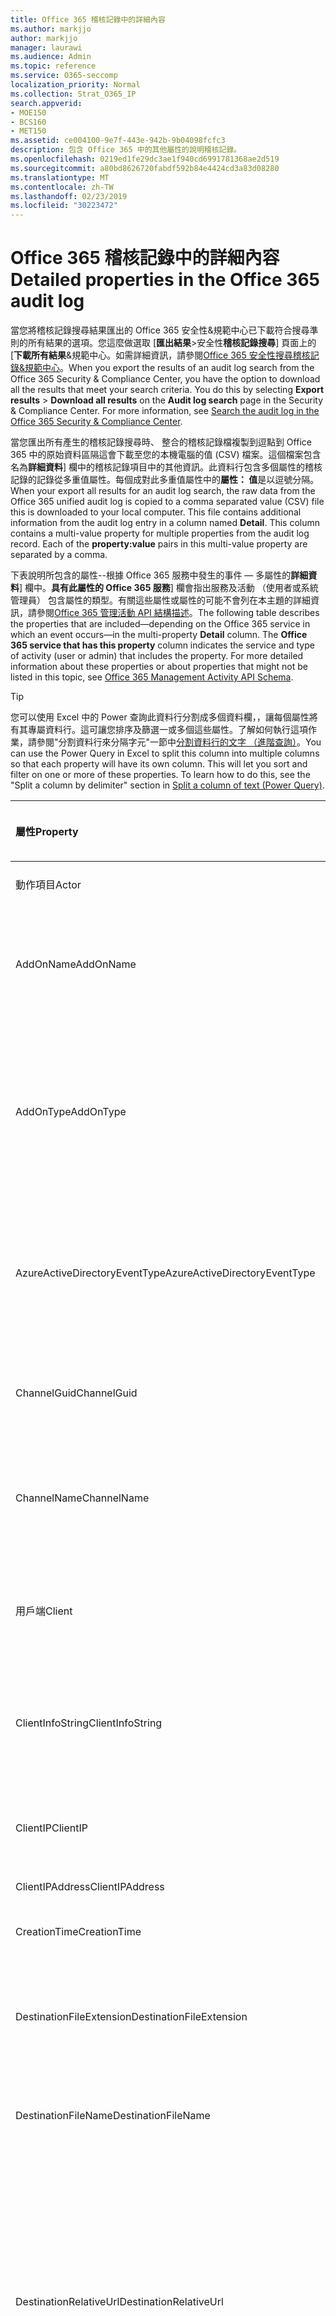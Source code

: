 ```yaml
---
title: Office 365 稽核記錄中的詳細內容
ms.author: markjjo
author: markjjo
manager: laurawi
ms.audience: Admin
ms.topic: reference
ms.service: O365-seccomp
localization_priority: Normal
ms.collection: Strat_O365_IP
search.appverid:
- MOE150
- BCS160
- MET150
ms.assetid: ce004100-9e7f-443e-942b-9b04098fcfc3
description: 包含 Office 365 中的其他屬性的說明稽核記錄。
ms.openlocfilehash: 0219ed1fe29dc3ae1f940cd6991781368ae2d519
ms.sourcegitcommit: a80bd8626720fabdf592b84e4424cd3a83d08280
ms.translationtype: MT
ms.contentlocale: zh-TW
ms.lasthandoff: 02/23/2019
ms.locfileid: "30223472"
---
```

# <a name="detailed-properties-in-the-office-365-audit-log"></a><span data-ttu-id="14c02-103">Office 365 稽核記錄中的詳細內容</span><span class="sxs-lookup"><span data-stu-id="14c02-103">Detailed properties in the Office 365 audit log</span></span>

<span data-ttu-id="14c02-p101">當您將稽核記錄搜尋結果匯出的 Office 365 安全性&amp;規範中心已下載符合搜尋準則的所有結果的選項。您這麼做選取 [**匯出結果**\>安全性**稽核記錄搜尋**] 頁面上的 [**下載所有結果**&amp;規範中心。如需詳細資訊，請參閱[Office 365 安全性搜尋稽核記錄&amp;規範中心](search-the-audit-log-in-security-and-compliance.md)。</span><span class="sxs-lookup"><span data-stu-id="14c02-p101">When you export the results of an audit log search from the Office 365 Security &amp; Compliance Center, you have the option to download all the results that meet your search criteria. You do this by selecting **Export results** \> **Download all results** on the **Audit log search** page in the Security &amp; Compliance Center. For more information, see [Search the audit log in the Office 365 Security &amp; Compliance Center](search-the-audit-log-in-security-and-compliance.md).</span></span>
  
 <span data-ttu-id="14c02-p102">當您匯出所有產生的稽核記錄搜尋時、 整合的稽核記錄檔複製到逗點到 Office 365 中的原始資料區隔這會下載至您的本機電腦的值 (CSV) 檔案。這個檔案包含名為**詳細資料**] 欄中的稽核記錄項目中的其他資訊。此資料行包含多個屬性的稽核記錄的記錄從多重值屬性。每個成對此多重值屬性中的**屬性： 值**是以逗號分隔。</span><span class="sxs-lookup"><span data-stu-id="14c02-p102">When your export all results for an audit log search, the raw data from the Office 365 unified audit log is copied to a comma separated value (CSV) file this is downloaded to your local computer. This file contains additional information from the audit log entry in a column named **Detail**. This column contains a multi-value property for multiple properties from the audit log record. Each of the **property:value** pairs in this multi-value property are separated by a comma.</span></span> 
  
<span data-ttu-id="14c02-p103">下表說明所包含的屬性--根據 Office 365 服務中發生的事件 — 多屬性的**詳細資料**] 欄中。**具有此屬性的 Office 365 服務**] 欄會指出服務及活動 （使用者或系統管理員） 包含屬性的類型。有關這些屬性或屬性的可能不會列在本主題的詳細資訊，請參閱[Office 365 管理活動 API 結構描述](https://go.microsoft.com/fwlink/p/?LinkId=717993)。</span><span class="sxs-lookup"><span data-stu-id="14c02-p103">The following table describes the properties that are included—depending on the Office 365 service in which an event occurs—in the multi-property **Detail** column. The **Office 365 service that has this property** column indicates the service and type of activity (user or admin) that includes the property. For more detailed information about these properties or about properties that might not be listed in this topic, see [Office 365 Management Activity API Schema](https://go.microsoft.com/fwlink/p/?LinkId=717993).</span></span>
  
> [!TIP]
> <span data-ttu-id="14c02-p104">您可以使用 Excel 中的 Power 查詢此資料行分割成多個資料欄，，讓每個屬性將有其專屬資料行。這可讓您排序及篩選一或多個這些屬性。了解如何執行這項作業，請參閱"分割資料行來分隔字元"一節中[分割資料行的文字 （進階查詢）](https://support.office.com/article/5282d425-6dd0-46ca-95bf-8e0da9539662)。</span><span class="sxs-lookup"><span data-stu-id="14c02-p104">You can use the Power Query in Excel to split this column into multiple columns so that each property will have its own column. This will let you sort and filter on one or more of these properties. To learn how to do this, see the "Split a column by delimiter" section in [Split a column of text (Power Query)](https://support.office.com/article/5282d425-6dd0-46ca-95bf-8e0da9539662).</span></span> 
  
|<span data-ttu-id="14c02-117">**屬性**</span><span class="sxs-lookup"><span data-stu-id="14c02-117">**Property**</span></span>|<span data-ttu-id="14c02-118">**描述**</span><span class="sxs-lookup"><span data-stu-id="14c02-118">**Description**</span></span>|<span data-ttu-id="14c02-119">**此屬性的 office 365 服務**</span><span class="sxs-lookup"><span data-stu-id="14c02-119">**Office 365 service that has this property**</span></span>|
|:-----|:-----|:-----|
|<span data-ttu-id="14c02-120">動作項目</span><span class="sxs-lookup"><span data-stu-id="14c02-120">Actor</span></span>  <br/> |<span data-ttu-id="14c02-121">執行巨集指令的使用者或服務帳戶。</span><span class="sxs-lookup"><span data-stu-id="14c02-121">The user or service account that performed the action.</span></span> |<span data-ttu-id="14c02-122">Azure Active Directory</span><span class="sxs-lookup"><span data-stu-id="14c02-122">Azure Active Directory</span></span>  <br/> |
|<span data-ttu-id="14c02-123">AddOnName</span><span class="sxs-lookup"><span data-stu-id="14c02-123">AddOnName</span></span>  <br/> |<span data-ttu-id="14c02-p105">已新增、 移除或更新小組中附加元件的名稱。附加元件中的 Microsoft 小組的類型為 bot、 連接器或] 索引標籤。</span><span class="sxs-lookup"><span data-stu-id="14c02-p105">The name of an add-on that was added, removed, or updated in a team. The type of add-ons in Microsoft Teams are a bot, a connector, or a tab.</span></span>  <br/> |<span data-ttu-id="14c02-126">Microsoft Teams</span><span class="sxs-lookup"><span data-stu-id="14c02-126">Microsoft Teams</span></span>  <br/> |
|<span data-ttu-id="14c02-127">AddOnType</span><span class="sxs-lookup"><span data-stu-id="14c02-127">AddOnType</span></span>  <br/> |<span data-ttu-id="14c02-p106">已新增、 移除、 或小組中更新的附加元件的類型。下列的值會指出附加元件的類型。</span><span class="sxs-lookup"><span data-stu-id="14c02-p106">The type of an add-on that was added, removed, or updated in a team. The following values indicate the type of add-on.  </span></span><br/> <span data-ttu-id="14c02-130">**1** -會指出 bot。</span><span class="sxs-lookup"><span data-stu-id="14c02-130">**1** - Indicates a bot.</span></span><br/> <span data-ttu-id="14c02-131">**2** -會指出連接器。</span><span class="sxs-lookup"><span data-stu-id="14c02-131">**2** - Indicates a connector.</span></span><br/> <span data-ttu-id="14c02-132">**3** -會指出索引標籤。</span><span class="sxs-lookup"><span data-stu-id="14c02-132">**3** - Indicates a tab.</span></span> |<span data-ttu-id="14c02-133">Microsoft Teams</span><span class="sxs-lookup"><span data-stu-id="14c02-133">Microsoft Teams</span></span>  <br/> |
|<span data-ttu-id="14c02-134">AzureActiveDirectoryEventType</span><span class="sxs-lookup"><span data-stu-id="14c02-134">AzureActiveDirectoryEventType</span></span>  <br/> |<span data-ttu-id="14c02-p107">Azure Active Directory 事件的類型。下列的值表示事件的類型。</span><span class="sxs-lookup"><span data-stu-id="14c02-p107">The type of Azure Active Directory event. The following values indicate the type of event.  </span></span><br/> <span data-ttu-id="14c02-137">**0** -會指出帳戶登入事件。</span><span class="sxs-lookup"><span data-stu-id="14c02-137">**0** - Indicates an account login event.</span></span><br/> <span data-ttu-id="14c02-138">**1** -會指出 Azure 應用程式安全性事件。</span><span class="sxs-lookup"><span data-stu-id="14c02-138">**1** - Indicates an Azure application security event.</span></span> |<span data-ttu-id="14c02-139">Azure Active Directory</span><span class="sxs-lookup"><span data-stu-id="14c02-139">Azure Active Directory</span></span>  <br/> |
|<span data-ttu-id="14c02-140">ChannelGuid</span><span class="sxs-lookup"><span data-stu-id="14c02-140">ChannelGuid</span></span>  <br/> |<span data-ttu-id="14c02-p108">Microsoft 小組通道的識別碼。通道位於 「 小組**TeamName**及**TeamGuid**屬性來識別。</span><span class="sxs-lookup"><span data-stu-id="14c02-p108">The ID of a Microsoft Teams channel. The team that the channel is located in is identified by the **TeamName** and **TeamGuid** properties.  </span></span><br/> |<span data-ttu-id="14c02-143">Microsoft Teams</span><span class="sxs-lookup"><span data-stu-id="14c02-143">Microsoft Teams</span></span>  <br/> |
|<span data-ttu-id="14c02-144">ChannelName</span><span class="sxs-lookup"><span data-stu-id="14c02-144">ChannelName</span></span>  <br/> |<span data-ttu-id="14c02-p109">Microsoft 小組通道的名稱。通道位於 「 小組**TeamName**及**TeamGuid**屬性來識別。</span><span class="sxs-lookup"><span data-stu-id="14c02-p109">The name of a Microsoft Teams channel. The team that the channel is located in is identified by the **TeamName** and **TeamGuid** properties.  </span></span><br/> |<span data-ttu-id="14c02-147">Microsoft Teams</span><span class="sxs-lookup"><span data-stu-id="14c02-147">Microsoft Teams</span></span>  <br/> |
|<span data-ttu-id="14c02-148">用戶端</span><span class="sxs-lookup"><span data-stu-id="14c02-148">Client</span></span>  <br/> |<span data-ttu-id="14c02-149">用戶端裝置、 裝置 OS 及用於登入事件 (例如 Nokia Lumia 920 ； 裝置瀏覽器Windows Phone 8;IE Mobile 11)。</span><span class="sxs-lookup"><span data-stu-id="14c02-149">The client device, the device OS, and the device browser used for the login event (for example, Nokia Lumia 920; Windows Phone 8; IE Mobile 11).</span></span>  <br/> |<span data-ttu-id="14c02-150">Azure Active Directory</span><span class="sxs-lookup"><span data-stu-id="14c02-150">Azure Active Directory</span></span>  <br/> |
|<span data-ttu-id="14c02-151">ClientInfoString</span><span class="sxs-lookup"><span data-stu-id="14c02-151">ClientInfoString</span></span>  <br/> |<span data-ttu-id="14c02-152">電子郵件用戶端用來執行此作業，例如瀏覽器版本、 Outlook 版本和行動裝置資訊的相關資訊</span><span class="sxs-lookup"><span data-stu-id="14c02-152">Information about the email client that was used to perform the operation, such as a browser version, Outlook version, and mobile device information</span></span>  <br/> |<span data-ttu-id="14c02-153">Exchange （信箱活動）</span><span class="sxs-lookup"><span data-stu-id="14c02-153">Exchange (mailbox activity)</span></span>  <br/> |
|<span data-ttu-id="14c02-154">ClientIP</span><span class="sxs-lookup"><span data-stu-id="14c02-154">ClientIP</span></span>  <br/> |<span data-ttu-id="14c02-p110">活動已記錄時使用的裝置 IP 位址。IP 位址是 IPv4 或 IPv6 地址格式顯示。</span><span class="sxs-lookup"><span data-stu-id="14c02-p110">The IP address of the device that was used when the activity was logged. The IP address is displayed in either an IPv4 or IPv6 address format.</span></span>  <br/> |<span data-ttu-id="14c02-157">Exchange 和 Azure Active Directory</span><span class="sxs-lookup"><span data-stu-id="14c02-157">Exchange and Azure Active Directory</span></span>  <br/> |
|<span data-ttu-id="14c02-158">ClientIPAddress</span><span class="sxs-lookup"><span data-stu-id="14c02-158">ClientIPAddress</span></span>  <br/> |<span data-ttu-id="14c02-159">ClientIP 相同。</span><span class="sxs-lookup"><span data-stu-id="14c02-159">Same as ClientIP.</span></span>  <br/> |<span data-ttu-id="14c02-160">SharePoint</span><span class="sxs-lookup"><span data-stu-id="14c02-160">SharePoint</span></span>  <br/> |
|<span data-ttu-id="14c02-161">CreationTime</span><span class="sxs-lookup"><span data-stu-id="14c02-161">CreationTime</span></span>  <br/> |<span data-ttu-id="14c02-162">日期及時間的國際標準時間 (UTC) 使用者執行活動時。</span><span class="sxs-lookup"><span data-stu-id="14c02-162">The date and time in Coordinated Universal Time (UTC) when the user performed the activity.</span></span>  <br/> |<span data-ttu-id="14c02-163">全部</span><span class="sxs-lookup"><span data-stu-id="14c02-163">All</span></span>  <br/> |
|<span data-ttu-id="14c02-164">DestinationFileExtension</span><span class="sxs-lookup"><span data-stu-id="14c02-164">DestinationFileExtension</span></span>  <br/> |<span data-ttu-id="14c02-p111">檔案複製或移動的副檔名。此屬性僅適用於 FileCopied 和 FileMoved 使用者活動的顯示。</span><span class="sxs-lookup"><span data-stu-id="14c02-p111">The file extension of a file that is copied or moved. This property is displayed only for the FileCopied and FileMoved user activities.</span></span>  <br/> |<span data-ttu-id="14c02-167">SharePoint</span><span class="sxs-lookup"><span data-stu-id="14c02-167">SharePoint</span></span>  <br/> |
|<span data-ttu-id="14c02-168">DestinationFileName</span><span class="sxs-lookup"><span data-stu-id="14c02-168">DestinationFileName</span></span>  <br/> |<span data-ttu-id="14c02-p112">複製或移動的檔案名稱。此屬性僅適用於 FileCopied 和 FileMoved 動作的顯示。</span><span class="sxs-lookup"><span data-stu-id="14c02-p112">The name of the file is copied or moved. This property is displayed only for the FileCopied and FileMoved actions.</span></span>  <br/> |<span data-ttu-id="14c02-171">SharePoint</span><span class="sxs-lookup"><span data-stu-id="14c02-171">SharePoint</span></span>  <br/> |
|<span data-ttu-id="14c02-172">DestinationRelativeUrl</span><span class="sxs-lookup"><span data-stu-id="14c02-172">DestinationRelativeUrl</span></span>  <br/> |<span data-ttu-id="14c02-p113">其中檔案複製或移動的目的地資料夾的 URL。**SiteURL**、 **DestinationRelativeURL**，與**DestinationFileName**屬性值的組合是**ObjectID**屬性，亦即已複製的檔案完整路徑名稱的值相同。此屬性僅適用於 FileCopied 和 FileMoved 使用者活動的顯示。</span><span class="sxs-lookup"><span data-stu-id="14c02-p113">The URL of the destination folder where a file is copied or moved. The combination of the values for the **SiteURL**, the **DestinationRelativeURL**, and the **DestinationFileName** properties is the same as the value for the **ObjectID** property, which is the full path name for the file that was copied. This property is displayed only for the FileCopied and FileMoved user activities.  </span></span><br/> |<span data-ttu-id="14c02-176">SharePoint</span><span class="sxs-lookup"><span data-stu-id="14c02-176">SharePoint</span></span>  <br/> |
|<span data-ttu-id="14c02-177">EventSource</span><span class="sxs-lookup"><span data-stu-id="14c02-177">EventSource</span></span>  <br/> |<span data-ttu-id="14c02-p114">會識別事件發生在 SharePoint 中。可能的值為**SharePoint**和**ObjectModel**。</span><span class="sxs-lookup"><span data-stu-id="14c02-p114">Identifies that an event occurred in SharePoint. Possible values are **SharePoint** and **ObjectModel**.  </span></span><br/> |<span data-ttu-id="14c02-180">SharePoint</span><span class="sxs-lookup"><span data-stu-id="14c02-180">SharePoint</span></span>  <br/> |
|<span data-ttu-id="14c02-181">ExternalAccess</span><span class="sxs-lookup"><span data-stu-id="14c02-181">ExternalAccess</span></span>  <br/> |<span data-ttu-id="14c02-p115">Exchange admin 活動，會指定是否在您的組織，由 Microsoft 資料中心人員或資料中心服務帳戶的使用者或委派的管理員執行此 cmdlet。**False**的值會指出此 cmdlet 所執行的組織中的某個人。**則為 True**的值會指出此 cmdlet 所執行的資料中心人員、 資料中心服務帳戶或委派的管理員。</span><span class="sxs-lookup"><span data-stu-id="14c02-p115">For Exchange admin activity, specifies whether the cmdlet was run by a user in your organization, by Microsoft datacenter personnel or a datacenter service account, or by a delegated administrator. The value **False** indicates that the cmdlet was run by someone in your organization. The value **True** indicates that the cmdlet was run by datacenter personnel, a datacenter service account, or a delegated administrator.  </span></span><br/> <span data-ttu-id="14c02-185">Exchange 信箱活動，會指定是否由組織外部使用者存取信箱。</span><span class="sxs-lookup"><span data-stu-id="14c02-185">For Exchange mailbox activity, specifies whether a mailbox was accessed by a user outside your organization.</span></span>  <br/> |<span data-ttu-id="14c02-186">Exchange</span><span class="sxs-lookup"><span data-stu-id="14c02-186">Exchange</span></span>  <br/> |
|<span data-ttu-id="14c02-187">ExtendedProperties</span><span class="sxs-lookup"><span data-stu-id="14c02-187">ExtendedProperties</span></span>  <br/> |<span data-ttu-id="14c02-188">擴充的屬性如 Azure Active Directory 事件。</span><span class="sxs-lookup"><span data-stu-id="14c02-188">The extended properties for an the Azure Active Directory event.</span></span>  <br/> |<span data-ttu-id="14c02-189">Azure Active Directory</span><span class="sxs-lookup"><span data-stu-id="14c02-189">Azure Active Directory</span></span>  <br/> |
|<span data-ttu-id="14c02-190">ID</span><span class="sxs-lookup"><span data-stu-id="14c02-190">ID</span></span>  <br/> |<span data-ttu-id="14c02-p116">報告項目的識別碼。識別碼可唯一識別報告項目。</span><span class="sxs-lookup"><span data-stu-id="14c02-p116">The ID of the report entry. The ID uniquely identifies the report entry.</span></span>  <br/> |<span data-ttu-id="14c02-193">全部</span><span class="sxs-lookup"><span data-stu-id="14c02-193">All</span></span>  <br/> |
|<span data-ttu-id="14c02-194">InternalLogonType</span><span class="sxs-lookup"><span data-stu-id="14c02-194">InternalLogonType</span></span>  <br/> |<span data-ttu-id="14c02-195">保留供內部使用。</span><span class="sxs-lookup"><span data-stu-id="14c02-195">Reserved for internal use.</span></span>  <br/> |<span data-ttu-id="14c02-196">Exchange （信箱活動）</span><span class="sxs-lookup"><span data-stu-id="14c02-196">Exchange (mailbox activity)</span></span>  <br/> |
|<span data-ttu-id="14c02-197">ItemType</span><span class="sxs-lookup"><span data-stu-id="14c02-197">ItemType</span></span>  <br/> |<span data-ttu-id="14c02-p117">已存取或修改物件的類型。可能的值包括**檔案**、**資料夾**、**網頁**伺服器、**網站**、**租用戶**，與**DocumentLibrary**。</span><span class="sxs-lookup"><span data-stu-id="14c02-p117">The type of object that was accessed or modified. Possible values include **File**, **Folder**, **Web**, **Site**, **Tenant**, and **DocumentLibrary**.  </span></span><br/> |<span data-ttu-id="14c02-200">SharePoint</span><span class="sxs-lookup"><span data-stu-id="14c02-200">SharePoint</span></span>  <br/> |
|<span data-ttu-id="14c02-201">LoginStatus</span><span class="sxs-lookup"><span data-stu-id="14c02-201">LoginStatus</span></span>  <br/> |<span data-ttu-id="14c02-202">識別可能發生的登入失敗。</span><span class="sxs-lookup"><span data-stu-id="14c02-202">Identifies login failures that might have occurred.</span></span>  <br/> |<span data-ttu-id="14c02-203">Azure Active Directory</span><span class="sxs-lookup"><span data-stu-id="14c02-203">Azure Active Directory</span></span>  <br/> |
|<span data-ttu-id="14c02-204">LogonType</span><span class="sxs-lookup"><span data-stu-id="14c02-204">LogonType</span></span>  <br/> |<span data-ttu-id="14c02-p118">信箱存取類型。下列的值表示使用者存取之信箱的類型。</span><span class="sxs-lookup"><span data-stu-id="14c02-p118">The type of mailbox access. The following values indicate the type of user who accessed the mailbox.  </span></span><br/><br/> <span data-ttu-id="14c02-207">**0** -會指出信箱擁有者。</span><span class="sxs-lookup"><span data-stu-id="14c02-207">**0** - Indicates a mailbox owner.</span></span><br/> <span data-ttu-id="14c02-208">**1** -表示以系統管理員。</span><span class="sxs-lookup"><span data-stu-id="14c02-208">**1** - Indicates an administrator.</span></span><br/> <span data-ttu-id="14c02-209">**2** -會指出代理人。</span><span class="sxs-lookup"><span data-stu-id="14c02-209">**2** - Indicates a delegate.</span></span> <br/><span data-ttu-id="14c02-210">**3** -會指出 Microsoft 資料中心中的傳輸服務。</span><span class="sxs-lookup"><span data-stu-id="14c02-210">**3** - Indicates the transport service in the Microsoft datacenter.</span></span><br/> <span data-ttu-id="14c02-211">**4** -會指出在 Microsoft 資料中心的服務帳戶。</span><span class="sxs-lookup"><span data-stu-id="14c02-211">**4** - Indicates a   service account in the Microsoft datacenter.</span></span> <br/><span data-ttu-id="14c02-212">**6** -會指出委派的管理員。</span><span class="sxs-lookup"><span data-stu-id="14c02-212">**6** - Indicates a delegated administrator.</span></span> |<span data-ttu-id="14c02-213">Exchange （信箱活動）</span><span class="sxs-lookup"><span data-stu-id="14c02-213">Exchange (mailbox activity)</span></span>  <br/> |
|<span data-ttu-id="14c02-214">MailboxGuid</span><span class="sxs-lookup"><span data-stu-id="14c02-214">MailboxGuid</span></span>  <br/> |<span data-ttu-id="14c02-215">存取信箱之 Exchange GUID。</span><span class="sxs-lookup"><span data-stu-id="14c02-215">The Exchange GUID of the mailbox that was accessed.</span></span>  <br/> |<span data-ttu-id="14c02-216">Exchange （信箱活動）</span><span class="sxs-lookup"><span data-stu-id="14c02-216">Exchange (mailbox activity)</span></span>  <br/> |
|<span data-ttu-id="14c02-217">MailboxOwnerUPN</span><span class="sxs-lookup"><span data-stu-id="14c02-217">MailboxOwnerUPN</span></span>  <br/> |<span data-ttu-id="14c02-218">擁有者存取信箱的之人員的電子郵件地址。</span><span class="sxs-lookup"><span data-stu-id="14c02-218">The email address of the person who owns the mailbox that was accessed.</span></span>  <br/> |<span data-ttu-id="14c02-219">Exchange （信箱活動）</span><span class="sxs-lookup"><span data-stu-id="14c02-219">Exchange (mailbox activity)</span></span>  <br/> |
|<span data-ttu-id="14c02-220">成員</span><span class="sxs-lookup"><span data-stu-id="14c02-220">Members</span></span>  <br/> |<span data-ttu-id="14c02-p119">列出已新增或移除的小組的使用者。下列的值表示已指派給使用者的角色類型。</span><span class="sxs-lookup"><span data-stu-id="14c02-p119">Lists the users that have been added or removed from a team. The following values indicate the Role type assigned to the user.  </span></span><br/><br/> <span data-ttu-id="14c02-223">**1** -會指出擁有者 」 角色。</span><span class="sxs-lookup"><span data-stu-id="14c02-223">**1** - Indicates  the Owner role.</span></span><br/> <span data-ttu-id="14c02-224">**2** -會指出成員角色。</span><span class="sxs-lookup"><span data-stu-id="14c02-224">**2** - Indicates the Member role.</span></span><br/> <span data-ttu-id="14c02-225">**3** -會指出來賓角色。</span><span class="sxs-lookup"><span data-stu-id="14c02-225">**3** - Indicates the Guest role.</span></span> <br/><br/><span data-ttu-id="14c02-226">Members 屬性也會包含您的組織和成員的電子郵件地址的名稱。</span><span class="sxs-lookup"><span data-stu-id="14c02-226">The Members property also includes the name of your organization, and the member's email address.</span></span>  <br/> |<span data-ttu-id="14c02-227">Microsoft Teams</span><span class="sxs-lookup"><span data-stu-id="14c02-227">Microsoft Teams</span></span>  <br/> |
|<span data-ttu-id="14c02-228">ModifiedProperties (名稱、 NewValue、 OldValue)</span><span class="sxs-lookup"><span data-stu-id="14c02-228">ModifiedProperties (Name, NewValue, OldValue)</span></span>  <br/> |<span data-ttu-id="14c02-p120">屬性是供系統事件，例如將使用者新增為網站或網站集合管理員群組的成員。屬性包含 （例如 [網站管理] 群組） 已修改的屬性名稱新值已修改的屬性 （這類的使用者新增為網站管理員以及修改物件的先前值。</span><span class="sxs-lookup"><span data-stu-id="14c02-p120">The property is included for admin events, such as adding a user as a member of a site or a site collection admin group. The property includes the name of the property that was modified (for example, the Site Admin group) the new value of the modified property (such the user who was added as a site admin, and the previous value of the modified object.</span></span>  <br/> |<span data-ttu-id="14c02-231">所有 （admin 活動）</span><span class="sxs-lookup"><span data-stu-id="14c02-231">All (admin activity)</span></span>  <br/> |
|<span data-ttu-id="14c02-232">ObjectID</span><span class="sxs-lookup"><span data-stu-id="14c02-232">ObjectID</span></span>  <br/> |<span data-ttu-id="14c02-233">針對 Exchange 管理員稽核記錄功能，由 cmdlet 修改物件的名稱。</span><span class="sxs-lookup"><span data-stu-id="14c02-233">For Exchange admin audit logging, the name of the object that was modified by the cmdlet.</span></span>  <br/> <span data-ttu-id="14c02-234">SharePoint 活動、 檔案或資料夾供使用者存取的完整 URL 路徑名稱。</span><span class="sxs-lookup"><span data-stu-id="14c02-234">For SharePoint activity, the full URL path name of the file or folder accessed by a user.</span></span>  <br/> <span data-ttu-id="14c02-235">為 Azure AD 活動，如有修改的使用者帳戶的名稱。</span><span class="sxs-lookup"><span data-stu-id="14c02-235">For Azure AD activity, the name of the user account that was modified.</span></span>  <br/> |<span data-ttu-id="14c02-236">全部</span><span class="sxs-lookup"><span data-stu-id="14c02-236">All</span></span>  <br/> |
|<span data-ttu-id="14c02-237">作業</span><span class="sxs-lookup"><span data-stu-id="14c02-237">Operation</span></span>  <br/> |<span data-ttu-id="14c02-p121">使用者或系統管理員活動的名稱。此屬性的值會對應至在**活動**中選定的值] 下拉式清單中。如果**顯示所有的活動的結果**所選取報表會包含所有服務的所有使用者和系統活動的項目。Office 365 稽核記錄檔中作業/活動的說明，請參閱**Audited 活動**] 索引標籤中的[Office 365 安全性搜尋稽核記錄&amp;規範中心](search-the-audit-log-in-security-and-compliance.md)。</span><span class="sxs-lookup"><span data-stu-id="14c02-p121">The name of the user or admin activity. The value of this property corresponds to the value that was selected in the **Activities** drop down list. If **Show results for all activities** was selected, the report will included entries for all user and admin activities for all services. For a description of the operations/activities that are logged in the Office 365 audit log, see the **Audited activities** tab in [Search the audit log in the Office 365 Security &amp; Compliance Center](search-the-audit-log-in-security-and-compliance.md).  </span></span><br/> <span data-ttu-id="14c02-242">Exchange admin 活動，這個屬性會識別上次執行此指令程式的名稱。</span><span class="sxs-lookup"><span data-stu-id="14c02-242">For Exchange admin activity, this property identifies the name of the cmdlet that was run.</span></span>  <br/> |<span data-ttu-id="14c02-243">全部</span><span class="sxs-lookup"><span data-stu-id="14c02-243">All</span></span>  <br/> |
|<span data-ttu-id="14c02-244">OrganizationID</span><span class="sxs-lookup"><span data-stu-id="14c02-244">OrganizationID</span></span>  <br/> |<span data-ttu-id="14c02-245">Office 365 組織的 GUID。</span><span class="sxs-lookup"><span data-stu-id="14c02-245">The GUID for your Office 365 organization.</span></span>  <br/> |<span data-ttu-id="14c02-246">全部</span><span class="sxs-lookup"><span data-stu-id="14c02-246">All</span></span>  <br/> |
|<span data-ttu-id="14c02-247">路徑</span><span class="sxs-lookup"><span data-stu-id="14c02-247">Path</span></span>  <br/> |<span data-ttu-id="14c02-p122">存取訊息所在的信箱資料夾的名稱。此屬性也會識別位置的資料夾中建立或複製/移至郵件。</span><span class="sxs-lookup"><span data-stu-id="14c02-p122">The name of the mailbox folder where the message that was accessed is located. This property also identifies the folder a where a message is created in or copied/moved to.</span></span>  <br/> |<span data-ttu-id="14c02-250">Exchange （信箱活動）</span><span class="sxs-lookup"><span data-stu-id="14c02-250">Exchange (mailbox activity)</span></span>  <br/> |
|<span data-ttu-id="14c02-251">參數</span><span class="sxs-lookup"><span data-stu-id="14c02-251">Parameters</span></span>  <br/> |<span data-ttu-id="14c02-252">Exchange admin 活動、 名稱與使用中的 Operation 屬性識別指令程式所使用的所有參數的值。</span><span class="sxs-lookup"><span data-stu-id="14c02-252">For Exchange admin activity, the name and value for all parameters that were used with the cmdlet that is identified in the Operation property.</span></span>  <br/> |<span data-ttu-id="14c02-253">Exchange （admin 活動）</span><span class="sxs-lookup"><span data-stu-id="14c02-253">Exchange (admin activity)</span></span>  <br/> |
|<span data-ttu-id="14c02-254">RecordType</span><span class="sxs-lookup"><span data-stu-id="14c02-254">RecordType</span></span>  <br/> |<span data-ttu-id="14c02-p123">指定記錄的作業類型。下列的值表示記錄類型。</span><span class="sxs-lookup"><span data-stu-id="14c02-p123">The type of operation indicated by the record. The following values indicate the record type.  </span></span><br/><br/> <span data-ttu-id="14c02-257">**1** -會指出從 Exchange 管理員稽核記錄的記錄。</span><span class="sxs-lookup"><span data-stu-id="14c02-257">**1** - Indicates a record from the  Exchange  admin audit log.</span></span> <br/><span data-ttu-id="14c02-258">**2** -會指出來自挑信箱項目上執行作業的 Exchange 信箱稽核記錄的記錄。</span><span class="sxs-lookup"><span data-stu-id="14c02-258">**2** - Indicates a record from the  Exchange  mailbox audit log for an operation performed on a singled mailbox item.</span></span> <br/><span data-ttu-id="14c02-p124">**3** -還會指出從 Exchange 信箱稽核記錄的記錄。此記錄類型表示 （例如將多個項目移至 [刪除的郵件] 資料夾或是永久刪除多個項目） 的來源信箱中的多個項目上執行作業。</span><span class="sxs-lookup"><span data-stu-id="14c02-p124">**3** - Also indicates a record from the  Exchange  mailbox audit log. This record type indicates the operation was performed on multiple items in the source mailbox (such as moving multiple items to the Deleted Items folder or permanently deleting multiple items). </span></span><br/><span data-ttu-id="14c02-261">**4** -會指出網站管理作業 sharepoint，例如系統管理員或使用者指派至網站的權限。</span><span class="sxs-lookup"><span data-stu-id="14c02-261">**4** - Indicates a site admin operation in SharePoint, such as an administrator or user assigning permissions to a site.</span></span> <br/><span data-ttu-id="14c02-262">**6** -會指出檔案或資料夾相關的作業 sharepoint，例如使用者檢視或修改檔案。</span><span class="sxs-lookup"><span data-stu-id="14c02-262">**6** - Indicates a file or folder-related operation in SharePoint, such as a user viewing or modifying a file.</span></span> <br/><span data-ttu-id="14c02-263">**8** -會指出在 Azure Active Directory 中執行的系統作業。</span><span class="sxs-lookup"><span data-stu-id="14c02-263">**8** - Indicates an admin operation performed in Azure Active Directory.</span></span> <br/><span data-ttu-id="14c02-p125">**9** -會指出 OrgId Azure Active Directory 中的登入事件。是要取代這個記錄類型。</span><span class="sxs-lookup"><span data-stu-id="14c02-p125">**9** - Indicates  OrgId logon events in Azure Active Directory. This record type is being deprecated. </span></span><br/><span data-ttu-id="14c02-266">**10** -會指出由 Microsoft 資料中心中的人員所執行的安全性指令程式事件。</span><span class="sxs-lookup"><span data-stu-id="14c02-266">**10** - Indicates security cmdlet events that were performed by Microsoft personnel in the data center.</span></span> <br/><span data-ttu-id="14c02-267">第**11**位在 SharePoint 中指出的資料遺失防護 (DLP) 事件。</span><span class="sxs-lookup"><span data-stu-id="14c02-267">**11** - Indicates Data loss protection (DLP) events in SharePoint.</span></span><br/> <span data-ttu-id="14c02-268">**12** -會指出 Sway 事件。</span><span class="sxs-lookup"><span data-stu-id="14c02-268">**12** - Indicates Sway events.</span></span> <br/><span data-ttu-id="14c02-p126">**13** -會指出 DLP 事件 Exchange 時設定整合的 DLP 原則中。不支援 Exchange 傳輸規則為基礎的 DLP 事件。</span><span class="sxs-lookup"><span data-stu-id="14c02-p126">**13** - Indicates DLP events in Exchange, when configured with a unified a DLP policy. DLP events based on Exchange transport rules aren't supported.</span></span><br><span data-ttu-id="14c02-271">**14** -會指出在 SharePoint 中的共用事件。</span><span class="sxs-lookup"><span data-stu-id="14c02-271">**14** - Indicates sharing events in SharePoint.</span></span><br/> <span data-ttu-id="14c02-272">**15** -Azure Active Directory 中的指示 Secure Token Service (STS) 登入事件。</span><span class="sxs-lookup"><span data-stu-id="14c02-272">**15** - Indicates Secure Token Service (STS) logon events in Azure Active Directory.</span></span> <br/><span data-ttu-id="14c02-273">**18** -會指出安全性&amp;規範中心事件。</span><span class="sxs-lookup"><span data-stu-id="14c02-273">**18** - Indicates Security &amp; Compliance Center events.</span></span> <br/><span data-ttu-id="14c02-274">**20** -會指出 Power BI 事件。</span><span class="sxs-lookup"><span data-stu-id="14c02-274">**20** - Indicates Power BI events.</span></span> <br/><span data-ttu-id="14c02-275">第**21**-會指出 Dynamics 365 事件。</span><span class="sxs-lookup"><span data-stu-id="14c02-275">**21**- Indicates Dynamics 365 events.</span></span><br/><span data-ttu-id="14c02-276">第**22** -會指出 Yammer 事件。</span><span class="sxs-lookup"><span data-stu-id="14c02-276">**22** - Indicates Yammer events.</span></span> <br/><span data-ttu-id="14c02-277">**23** -會指出 Skype 商務事件。</span><span class="sxs-lookup"><span data-stu-id="14c02-277">**23** - Indicates Skype for Business events.</span></span> <br/><span data-ttu-id="14c02-p127">**24** -會指出 eDiscovery 事件。這個記錄類型會指出由執行內容的搜尋及管理安全性的 eDiscovery 案例所執行的活動&amp;規範中心。如需詳細資訊，請參閱 Search Office 365 中的 eDiscovery 活動的稽核記錄。</span><span class="sxs-lookup"><span data-stu-id="14c02-p127">**24** - Indicates eDiscovery events. This record type indicates activities that were performed by running content searches and managing eDiscovery cases in the Security &amp; Compliance Center. For more information, see Search for eDiscovery activities in the Office 365 audit log.</span></span><br/><span data-ttu-id="14c02-281">**25、 26、 或 27** -會指出 Microsoft 小組事件。</span><span class="sxs-lookup"><span data-stu-id="14c02-281">**25, 26, or 27** - Indicates Microsoft Teams events.</span></span> <br/><span data-ttu-id="14c02-282">**28** -會指出網路釣魚和惡意程式碼事件從 Exchange Online Protection 和 Office 365 進階威脅保護事件。</span><span class="sxs-lookup"><span data-stu-id="14c02-282">**28** - Indicates phishing and malware events from Exchange Online Protection and Office 365 Advanced Threat Protection events.</span></span><br/> <span data-ttu-id="14c02-283">**30** -會指出 Microsoft 流程事件。</span><span class="sxs-lookup"><span data-stu-id="14c02-283">**30** - Indicates Microsoft Flow events.</span></span><br/> <span data-ttu-id="14c02-284">**32**位指示 Microsoft 資料流事件。</span><span class="sxs-lookup"><span data-stu-id="14c02-284">**32** - Indicated Microsoft Stream events.</span></span><br/> <span data-ttu-id="14c02-285">**35** -會指出 Microsoft Project 事件。</span><span class="sxs-lookup"><span data-stu-id="14c02-285">**35** - Indicates Microsoft Project events.</span></span> <br/> <span data-ttu-id="14c02-286">**36** -會指出 SharePoint 清單事件。</span><span class="sxs-lookup"><span data-stu-id="14c02-286">**36** - Indicates SharePoint list events.</span></span><br/> <span data-ttu-id="14c02-287">**40** -會指出由安全性及規範的警示信號所產生的事件。</span><span class="sxs-lookup"><span data-stu-id="14c02-287">**40** - Indicates events that results from security and compliance alert signals.</span></span><br/> <span data-ttu-id="14c02-288">**41** -會指出在 Office 365 進階威脅保護的安全連結時間的封鎖和封鎖覆寫事件。</span><span class="sxs-lookup"><span data-stu-id="14c02-288">**41** - Indicates safe links time-of-block and block override events in Office 365 Advanced Threat Protection.</span></span><br/><span data-ttu-id="14c02-289">**44** -會指出工作場所分析事件。</span><span class="sxs-lookup"><span data-stu-id="14c02-289">**44** - Indicates Workplace Analytics events.</span></span> <br/><span data-ttu-id="14c02-290">**47** -會指出網路釣魚和惡意程式碼事件從 Office 365 進階威脅保護 SharePoint、 OneDrive 及 Microsoft 小組中的檔案。</span><span class="sxs-lookup"><span data-stu-id="14c02-290">**47** - Indicates phishing and malware events from Office 365 Advanced Threat Protection for files in SharePoint, OneDrive, and Microsoft Teams.</span></span> |<span data-ttu-id="14c02-291">全部</span><span class="sxs-lookup"><span data-stu-id="14c02-291">All</span></span>  <br/> |
|<span data-ttu-id="14c02-292">ResultStatus</span><span class="sxs-lookup"><span data-stu-id="14c02-292">ResultStatus</span></span>  <br/> |<span data-ttu-id="14c02-293">會指出動作 （**作業**屬性中所指定） 是否已成功。</span><span class="sxs-lookup"><span data-stu-id="14c02-293">Indicates whether the action (specified in the **Operation** property) was successful or not.</span></span>  <br/> <span data-ttu-id="14c02-294">Exchange admin 活動的值為**True** （成功） 或**False** （失敗）。</span><span class="sxs-lookup"><span data-stu-id="14c02-294">For Exchange admin activity, the value is either **True** (successful) or **False** (failed).</span></span>  <br/> |<span data-ttu-id="14c02-295">全部</span><span class="sxs-lookup"><span data-stu-id="14c02-295">All</span></span>  <br/>|
|<span data-ttu-id="14c02-296">SecurityComplianceCenterEventType</span><span class="sxs-lookup"><span data-stu-id="14c02-296">SecurityComplianceCenterEventType</span></span>  <br/> |<span data-ttu-id="14c02-p128">會指出活動已安全性&amp;規範中心事件。所有安全性&amp;規範中心活動會有**0**這個屬性的值。</span><span class="sxs-lookup"><span data-stu-id="14c02-p128">Indicates that the activity was a Security &amp; Compliance Center event. All Security &amp; Compliance Center activities will have a value of **0** for this property.  </span></span><br/> |<span data-ttu-id="14c02-299">Office 365 安全性與合規性中心</span><span class="sxs-lookup"><span data-stu-id="14c02-299">Office 365 Security &amp; Compliance Center</span></span>  <br/> |
|<span data-ttu-id="14c02-300">SharingType</span><span class="sxs-lookup"><span data-stu-id="14c02-300">SharingType</span></span>  <br/> |<span data-ttu-id="14c02-p129">已指派給與已共用的資源之使用者的共用權限類型。**UserSharedWith**屬性中所識別此使用者。</span><span class="sxs-lookup"><span data-stu-id="14c02-p129">The type of sharing permissions that was assigned to the user that the resource was shared with. This user is identified in the **UserSharedWith** property.  </span></span><br/> |<span data-ttu-id="14c02-303">SharePoint</span><span class="sxs-lookup"><span data-stu-id="14c02-303">SharePoint</span></span>  <br/> |
|<span data-ttu-id="14c02-304">網站</span><span class="sxs-lookup"><span data-stu-id="14c02-304">Site</span></span>  <br/> |<span data-ttu-id="14c02-305">為檔案或資料夾存取使用者所在的網站 GUID。</span><span class="sxs-lookup"><span data-stu-id="14c02-305">The GUID of the site where the file or folder accessed by the user is located.</span></span>  <br/> |<span data-ttu-id="14c02-306">SharePoint</span><span class="sxs-lookup"><span data-stu-id="14c02-306">SharePoint</span></span>  <br/> |
|<span data-ttu-id="14c02-307">SiteUrl</span><span class="sxs-lookup"><span data-stu-id="14c02-307">SiteUrl</span></span>  <br/> |<span data-ttu-id="14c02-308">為檔案或資料夾存取使用者所在的網站 URL。</span><span class="sxs-lookup"><span data-stu-id="14c02-308">The URL of the site where the file or folder accessed by the user is located.</span></span>  <br/> |<span data-ttu-id="14c02-309">SharePoint</span><span class="sxs-lookup"><span data-stu-id="14c02-309">SharePoint</span></span>  <br/> |
|<span data-ttu-id="14c02-310">SourceFileExtension</span><span class="sxs-lookup"><span data-stu-id="14c02-310">SourceFileExtension</span></span>  <br/> |<span data-ttu-id="14c02-p130">使用者存取的檔案副檔名。此屬性是空白的存取物件時的資料夾。</span><span class="sxs-lookup"><span data-stu-id="14c02-p130">The file extension of the file that was accessed by the user. This property is blank if the object that was accessed is a folder.</span></span>  <br/> |<span data-ttu-id="14c02-313">SharePoint</span><span class="sxs-lookup"><span data-stu-id="14c02-313">SharePoint</span></span>  <br/> |
|<span data-ttu-id="14c02-314">SourceFileName</span><span class="sxs-lookup"><span data-stu-id="14c02-314">SourceFileName</span></span>  <br/> |<span data-ttu-id="14c02-315">為檔案或使用者存取的資料夾名稱。</span><span class="sxs-lookup"><span data-stu-id="14c02-315">The name of the file or folder accessed by the user.</span></span>  <br/> |<span data-ttu-id="14c02-316">SharePoint</span><span class="sxs-lookup"><span data-stu-id="14c02-316">SharePoint</span></span>  <br/> |
|<span data-ttu-id="14c02-317">SourceRelativeUrl</span><span class="sxs-lookup"><span data-stu-id="14c02-317">SourceRelativeUrl</span></span>  <br/> |<span data-ttu-id="14c02-p131">包含使用者存取的檔案的資料夾的 URL。**SiteURL**、 **SourceRelativeURL**，與**SourceFileName**屬性值的組合是**ObjectID**屬性，亦即使用者存取的檔案完整路徑名稱的值相同。</span><span class="sxs-lookup"><span data-stu-id="14c02-p131">The URL of the folder that contains the file accessed by the user. The combination of the values for the **SiteURL**, the **SourceRelativeURL**, and the **SourceFileName** properties is the same as the value for the **ObjectID** property, which is the full path name for the file accessed by the user.  </span></span><br/> |<span data-ttu-id="14c02-320">SharePoint</span><span class="sxs-lookup"><span data-stu-id="14c02-320">SharePoint</span></span>  <br/> |
|<span data-ttu-id="14c02-321">主旨</span><span class="sxs-lookup"><span data-stu-id="14c02-321">Subject</span></span>  <br/> |<span data-ttu-id="14c02-322">存取郵件的主旨行。</span><span class="sxs-lookup"><span data-stu-id="14c02-322">The subject line of the message that was accessed.</span></span>  <br/> |<span data-ttu-id="14c02-323">Exchange （信箱活動）</span><span class="sxs-lookup"><span data-stu-id="14c02-323">Exchange (mailbox activity)</span></span>  <br/> |
|<span data-ttu-id="14c02-324">TabType</span><span class="sxs-lookup"><span data-stu-id="14c02-324">TabType</span></span>  <br/> | <span data-ttu-id="14c02-p132">新增、 移除或小組中更新] 索引標籤的類型。此屬性的可能值是：</span><span class="sxs-lookup"><span data-stu-id="14c02-p132">The type of tab added, removed, or updated in a team. The possible values for this property are:  </span></span><br/><br/> <span data-ttu-id="14c02-327">**Excelpin** -Excel] 索引標籤。</span><span class="sxs-lookup"><span data-stu-id="14c02-327">**Excelpin** - An Excel tab.</span></span>  <br/> <span data-ttu-id="14c02-328">**副檔名**所有的第一個廠商或協力廠商應用程式;例如規劃、 VSTS，與表單。</span><span class="sxs-lookup"><span data-stu-id="14c02-328">**Extension** - All first-party and third-party apps; such as Planner, VSTS, and Forms.</span></span>  <br/> <span data-ttu-id="14c02-329">**備忘稿**-OneNote] 索引標籤。</span><span class="sxs-lookup"><span data-stu-id="14c02-329">**Notes** - OneNote tab.</span></span>  <br/> <span data-ttu-id="14c02-330">**Pdfpin** -PDF] 索引標籤。</span><span class="sxs-lookup"><span data-stu-id="14c02-330">**Pdfpin** - A PDF tab.</span></span>  <br/> <span data-ttu-id="14c02-331">**Powerbi** -PowerBI] 索引標籤。</span><span class="sxs-lookup"><span data-stu-id="14c02-331">**Powerbi** - A PowerBI tab.</span></span>  <br/> <span data-ttu-id="14c02-332">**Powerpointpin** -PowerPoint] 索引標籤。</span><span class="sxs-lookup"><span data-stu-id="14c02-332">**Powerpointpin** - A PowerPoint tab.</span></span>  <br/> <span data-ttu-id="14c02-333">**Sharepointfiles** -SharePoint] 索引標籤。</span><span class="sxs-lookup"><span data-stu-id="14c02-333">**Sharepointfiles** - A SharePoint tab.</span></span>  <br/> <span data-ttu-id="14c02-334">**Webpage** -pinned 的網站] 索引標籤。</span><span class="sxs-lookup"><span data-stu-id="14c02-334">**Webpage** - A pinned website tab.</span></span>  <br/> <span data-ttu-id="14c02-335">**Wiki] 索引標籤**-wiki] 索引標籤。</span><span class="sxs-lookup"><span data-stu-id="14c02-335">**Wiki-tab** - A wiki tab.</span></span>  <br/> <span data-ttu-id="14c02-336">**Wordpin** -Word 索引標籤。</span><span class="sxs-lookup"><span data-stu-id="14c02-336">**Wordpin** - A Word tab.</span></span>  <br/> |<span data-ttu-id="14c02-337">Microsoft Teams</span><span class="sxs-lookup"><span data-stu-id="14c02-337">Microsoft Teams</span></span>  <br/> |
|<span data-ttu-id="14c02-338">Target (目標)</span><span class="sxs-lookup"><span data-stu-id="14c02-338">Target</span></span>  <br/> |<span data-ttu-id="14c02-p133">使用者上執行的巨集指令 （[**作業**] 屬性中所識別）。例如如果來賓使用者已新增到 SharePoint 或 Microsoft 小組，該使用者會列在此屬性。</span><span class="sxs-lookup"><span data-stu-id="14c02-p133">The user that the action (identified in the **Operation** property) was performed on. For example, if a guest user is added to SharePoint or a Microsoft Team, that user would be listed in this property.  </span></span><br/> |<span data-ttu-id="14c02-341">Azure Active Directory</span><span class="sxs-lookup"><span data-stu-id="14c02-341">Azure Active Directory</span></span>  <br/> |
|<span data-ttu-id="14c02-342">TeamGuid</span><span class="sxs-lookup"><span data-stu-id="14c02-342">TeamGuid</span></span>  <br/> |<span data-ttu-id="14c02-343">小組中的 Microsoft 小組的識別碼。</span><span class="sxs-lookup"><span data-stu-id="14c02-343">The ID of a team in Microsoft Teams.</span></span>  <br/> |<span data-ttu-id="14c02-344">Microsoft Teams</span><span class="sxs-lookup"><span data-stu-id="14c02-344">Microsoft Teams</span></span>  <br/> |
|<span data-ttu-id="14c02-345">TeamName</span><span class="sxs-lookup"><span data-stu-id="14c02-345">TeamName</span></span>  <br/> |<span data-ttu-id="14c02-346">小組中的 Microsoft 小組名稱。</span><span class="sxs-lookup"><span data-stu-id="14c02-346">The name of a team in Microsoft Teams.</span></span>  <br/> |<span data-ttu-id="14c02-347">Microsoft Teams</span><span class="sxs-lookup"><span data-stu-id="14c02-347">Microsoft Teams</span></span>  <br/> |
|<span data-ttu-id="14c02-348">UserAgent</span><span class="sxs-lookup"><span data-stu-id="14c02-348">UserAgent</span></span>  <br/> |<span data-ttu-id="14c02-p134">使用者的瀏覽器相關資訊。瀏覽器所提供的此資訊。</span><span class="sxs-lookup"><span data-stu-id="14c02-p134">Information about the user's browser. This information is provided by the browser.</span></span>  <br/> |<span data-ttu-id="14c02-351">SharePoint</span><span class="sxs-lookup"><span data-stu-id="14c02-351">SharePoint</span></span>  <br/> |
|<span data-ttu-id="14c02-352">UserDomain</span><span class="sxs-lookup"><span data-stu-id="14c02-352">UserDomain</span></span>  <br/> |<span data-ttu-id="14c02-353">用戶組織的使用者 （動作項目） 的身分識別資訊誰執行動作。</span><span class="sxs-lookup"><span data-stu-id="14c02-353">Identity information about the tenant organization of the user (actor) who performed the action.</span></span>  <br/> |<span data-ttu-id="14c02-354">Azure Active Directory</span><span class="sxs-lookup"><span data-stu-id="14c02-354">Azure Active Directory</span></span>  <br/> |
|<span data-ttu-id="14c02-355">UserID</span><span class="sxs-lookup"><span data-stu-id="14c02-355">UserID</span></span>  <br/> |<span data-ttu-id="14c02-p135">執行該詞彙所產生正在記錄一筆記錄的動作 （**作業**屬性中所指定） 之使用者。請注意系統帳戶 （例如 SHAREPOINT\system 或 NT AUTHORITY\SYSTEM） 所執行的活動的記錄也會包含在稽核記錄檔。</span><span class="sxs-lookup"><span data-stu-id="14c02-p135">The user who performed the action (specified in the **Operation** property) that resulted in the record being logged. Note that records for activity performed by system accounts (such as SHAREPOINT\system or NT AUTHORITY\SYSTEM) are also included in the audit log.  </span></span><br/> |<span data-ttu-id="14c02-358">全部</span><span class="sxs-lookup"><span data-stu-id="14c02-358">All</span></span>  <br/> |
|<span data-ttu-id="14c02-359">UserKey</span><span class="sxs-lookup"><span data-stu-id="14c02-359">UserKey</span></span>  <br/> |<span data-ttu-id="14c02-p136">**UserID**屬性中所識別之使用者的替代 ID。例如，這個屬性會填入事件執行在 SharePoint 中的使用者所擁有的 passport 唯一識別碼 (PUID)。此屬性也可能相同值指定為其他服務] 與 [系統帳戶所執行的事件中發生事件的**UserID**屬性。</span><span class="sxs-lookup"><span data-stu-id="14c02-p136">An alternative ID for the user identified in the **UserID** property. For example, this property is populated with the passport unique ID (PUID) for events performed by users in SharePoint. This property also might specify the same value as the **UserID** property for events occurring in other services and events performed by system accounts.  </span></span><br/> |<span data-ttu-id="14c02-363">全部</span><span class="sxs-lookup"><span data-stu-id="14c02-363">All</span></span>  <br/> |
|<span data-ttu-id="14c02-364">UserSharedWith</span><span class="sxs-lookup"><span data-stu-id="14c02-364">UserSharedWith</span></span>  <br/> |<span data-ttu-id="14c02-p137">與已共用資源的使用者。如果此屬性為包含**作業**屬性的值是**SharingSet**。這位使用者也會列在報表中的 [**共用對象**] 欄中。</span><span class="sxs-lookup"><span data-stu-id="14c02-p137">The user that a resource was shared with. This property is included if the value for the **Operation** property is **SharingSet**. This user is also listed in the **Shared with** column in the report.  </span></span><br/> |<span data-ttu-id="14c02-368">SharePoint</span><span class="sxs-lookup"><span data-stu-id="14c02-368">SharePoint</span></span>  <br/> |
|<span data-ttu-id="14c02-369">UserType</span><span class="sxs-lookup"><span data-stu-id="14c02-369">UserType</span></span>  <br/> |<span data-ttu-id="14c02-p138">使用者執行作業的類型。下列的值會指出使用者類型。</span><span class="sxs-lookup"><span data-stu-id="14c02-p138">The type of user that performed the operation. The following values indicate the user type. </span></span><br/> <br/> <span data-ttu-id="14c02-372">**0** -一般使用者。</span><span class="sxs-lookup"><span data-stu-id="14c02-372">**0** - A regular user.</span></span> <br/><span data-ttu-id="14c02-373">**2** -Office 365 組織中系統管理員。</span><span class="sxs-lookup"><span data-stu-id="14c02-373">**2** - An administrator in your Office 365  organization.</span></span> <br/><span data-ttu-id="14c02-374">**3** -Microsoft 資料中心系統管理員或資料中心系統帳戶。</span><span class="sxs-lookup"><span data-stu-id="14c02-374">**3** - A Microsoft datacenter administrator or datacenter system account.</span></span> <br/><span data-ttu-id="14c02-375">**4** -系統帳戶。</span><span class="sxs-lookup"><span data-stu-id="14c02-375">**4** - A system account.</span></span> <br/><span data-ttu-id="14c02-376">**5** -應用程式。</span><span class="sxs-lookup"><span data-stu-id="14c02-376">**5** - An application.</span></span> <br/><span data-ttu-id="14c02-377">**6** -服務主要名稱。</span><span class="sxs-lookup"><span data-stu-id="14c02-377">**6** - A service principal.</span></span><br/><span data-ttu-id="14c02-378">**7**的自訂原則。</span><span class="sxs-lookup"><span data-stu-id="14c02-378">**7** - A custom policy.</span></span><br/><span data-ttu-id="14c02-379">**8** -系統原則。</span><span class="sxs-lookup"><span data-stu-id="14c02-379">**8** - A system policy.</span></span> |<span data-ttu-id="14c02-380">全部</span><span class="sxs-lookup"><span data-stu-id="14c02-380">All</span></span>  <br/> |
|<span data-ttu-id="14c02-381">版本</span><span class="sxs-lookup"><span data-stu-id="14c02-381">Version</span></span>  <br/> |<span data-ttu-id="14c02-382">會指出活動 （**作業**屬性識別） 已登入的版本號碼。</span><span class="sxs-lookup"><span data-stu-id="14c02-382">Indicates the version number of the activity (identified by the **Operation** property) that's logged.</span></span>  <br/> |<span data-ttu-id="14c02-383">全部</span><span class="sxs-lookup"><span data-stu-id="14c02-383">All</span></span>  <br/> |
|<span data-ttu-id="14c02-384">工作量</span><span class="sxs-lookup"><span data-stu-id="14c02-384">Workload</span></span>  <br/> |<span data-ttu-id="14c02-p139">Office 365 服務發生活動。此屬性的可能值是：</span><span class="sxs-lookup"><span data-stu-id="14c02-p139">The Office 365 service where the activity occurred. The possible values for this property are:  </span></span><br/> <br/><span data-ttu-id="14c02-387">**SharePoint<br/>OneDrive<br/>Exchange<br/>AzureActiveDirectory<br/>DataCenterSecurity<br/>規範<br/>Sway<br/>for Business Skype<br/>SecurityComplianceCenter<br/>PowerBI<br/>CRM<br/>Yammer<br/>MicrosoftTeams<br/>ThreatIntelligence<br/>MicrosoftFlow<br/>MicrosoftStream<br/>DlpSharePointClassificationData<br/>專案<br/>PowerApps<br/>工作場所分析**</span><span class="sxs-lookup"><span data-stu-id="14c02-387">**SharePoint<br/>OneDrive<br/>Exchange<br/>AzureActiveDirectory<br/>DataCenterSecurity<br/>Compliance<br/>Sway<br/>Skype for Business<br/>SecurityComplianceCenter<br/>PowerBI<br/>CRM<br/>Yammer<br/>MicrosoftTeams<br/>ThreatIntelligence<br/>MicrosoftFlow<br/>MicrosoftStream<br/>DlpSharePointClassificationData<br/>Project<br/>PowerApps<br/>Workplace Analytics**</span></span>|<span data-ttu-id="14c02-388">全部</span><span class="sxs-lookup"><span data-stu-id="14c02-388">All</span></span>  <br/> |
||||
   
<span data-ttu-id="14c02-389">請注意，上述屬性也會顯示當您按一下檢視特定事件的詳細資料時的**詳細資訊**。</span><span class="sxs-lookup"><span data-stu-id="14c02-389">Note that the properties described above are also displayed when you click **More information** when viewing the details of a specific event.</span></span> 
  
![按一下 [檢視稽核記錄的事件記錄的詳細的屬性的詳細資訊](media/6df582ae-d339-4735-b1a6-80914fb77a08.png)
  

